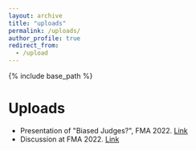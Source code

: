 ```yaml
---
layout: archive
title: "uploads"
permalink: /uploads/
author_profile: true
redirect_from:
  - /upload
---
```


{% include base_path %}

Uploads
======
* Presentation of "Biased Judges?", FMA 2022. [Link](https://d0nghyunkang.github.io/files/JudgeBias_Slides_short_FMA2022_18mins.pdf)
* Discussion at FMA 2022. [Link](https://d0nghyunkang.github.io/files/fma_discussion.pdf)
